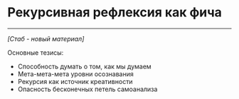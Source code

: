 # Рекурсивная рефлексия как фича



---

*[Стаб - новый материал]*

Основные тезисы:
- Способность думать о том, как мы думаем
- Мета-мета-мета уровни осознавания
- Рекурсия как источник креативности
- Опасность бесконечных петель самоанализа